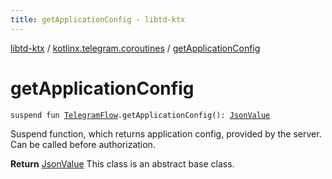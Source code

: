 ```yaml
---
title: getApplicationConfig - libtd-ktx
---
```


[libtd-ktx](../index.html) / [kotlinx.telegram.coroutines](index.html) / [getApplicationConfig](./get-application-config.html)

# getApplicationConfig

`suspend fun `[`TelegramFlow`](../kotlinx.telegram.core/-telegram-flow/index.html)`.getApplicationConfig(): `[`JsonValue`](https://tdlibx.github.io/td/docs/org/drinkless/td/libcore/telegram/TdApi/JsonValue.html)

Suspend function, which returns application config, provided by the server. Can be called before
authorization.

**Return**
[JsonValue](https://tdlibx.github.io/td/docs/org/drinkless/td/libcore/telegram/TdApi/JsonValue.html) This class is an abstract base class.

